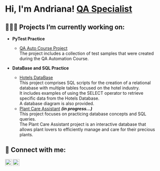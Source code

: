 <h1>Hi, I'm Andriana! <a href="https://www.linkedin.com/in/andriana-syvanych-9744b926a/">QA Specialist</a></h1>

<h2>👩🏼‍💻 Projects I’m currently working on:</h2>


- <b>PyTest Practice</b>
  - [QA Auto Course Project](https://github.com/ansyvan/PyTest_Tutorial)
  <br/><a>The project includes a collection of test samples that were created during the QA Automation Course.</a>

- <b>DataBase and SQL Practice</b>
  - [Hotels DataBase](https://github.com/ansyvan/SQL_Practice/tree/main/HotelsDB) 
  <br/><a>This project comprises SQL scripts for the creation of a relational database with multiple tables focused on the hotel industry.
<br/>It includes examples of using the SELECT operator to retrieve specific data from the Hotels Database.
  <br/>A database diagram is also provided.</a>
  - [Plant Care Assistant](https://github.com/ansyvan/SQL_Practice) <b><i>(in progress...)</b></i>
  <br/><a>This project focuses on practicing database concepts and SQL queries.
  <br/>The Plant Care Assistant project is an interactive database that allows plant lovers to efficiently manage and care for their precious plants.</a>





<h2> 🤳 Connect with me:</h2>

[<img align="left" alt="Andriana Syvanych | LinkedIn" width="22px" src="https://cdn.jsdelivr.net/npm/simple-icons@v3/icons/linkedin.svg" />][linkedin]
[<img align="left" alt="Andriana Syvanych | Instagram" width="22px" src="https://cdn.jsdelivr.net/npm/simple-icons@v3/icons/instagram.svg" />][instagram]

[instagram]: https://www.instagram.com/andriana.syvan/
[linkedin]: https://www.linkedin.com/in/andriana-syvanych-9744b926a/

<!--
**joshmadakor1/joshmadakor1** is a ✨ _special_ ✨ repository because its `README.md` (this file) appears on your GitHub profile.

Here are some ideas to get you started:

- 🔭 I’m currently working on ...
- 🌱 I’m currently learning ...
- 👯 I’m looking to collaborate on ...
- 🤔 I’m looking for help with ...
- 💬 Ask me about ...
- 📫 How to reach me: ...
- 😄 Pronouns: ...
- ⚡ Fun fact: ...
-->
